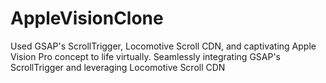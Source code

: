 # AppleVisionClone
Used GSAP's ScrollTrigger, Locomotive Scroll CDN, and captivating Apple Vision Pro concept to life virtually. Seamlessly integrating GSAP's ScrollTrigger and leveraging Locomotive Scroll CDN
